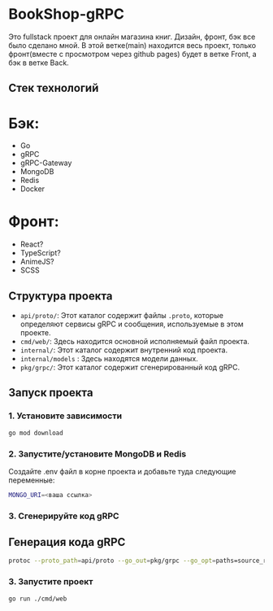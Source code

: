# BookShop-gRPC

Это fullstack проект для онлайн магазина книг. Дизайн, фронт, бэк все было сделано мной. В этой ветке(main) находится весь проект, только фронт(вместе с просмотром через github pages) будет в ветке Front, а бэк в ветке Back. 

## Стек технологий
# Бэк:
- Go
- gRPC
- gRPC-Gateway
- MongoDB
- Redis
- Docker
# Фронт:
- React?
- TypeScript?
- AnimeJS?
- SCSS

## Структура проекта

- `api/proto/`: Этот каталог содержит файлы `.proto`, которые определяют сервисы gRPC и сообщения, используемые в этом проекте.
- `cmd/web/`: Здесь находится основной исполняемый файл проекта.
- `internal/`: Этот каталог содержит внутренний код проекта.
- `internal/models` : Здесь находятся модели данных.
- `pkg/grpc/`: Этот каталог содержит сгенерированный код gRPC.

## Запуск проекта

### 1. Установите зависимости
```sh
go mod download
```

### 2. Запустите/установите MongoDB и Redis
Создайте .env файл в корне проекта и добавьте туда следующие переменные:
```sh
MONGO_URI=<ваша ссылка>
```

### 3. Сгенерируйте код gRPC

## Генерация кода gRPC
```sh
protoc --proto_path=api/proto --go_out=pkg/grpc --go_opt=paths=source_relative --go-grpc_out=pkg/grpc --go-grpc_opt=paths=source_relative api/proto/bookshop_*.proto --grpc-gateway_out=pkg/grpc --grpc-gateway_opt=paths=source_relative
```

### 3. Запустите проект
```sh
go run ./cmd/web
```
